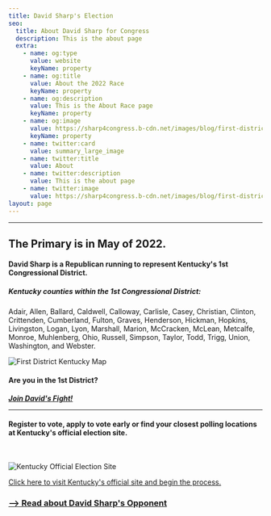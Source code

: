 ```yaml
---
title: David Sharp's Election
seo:
  title: About David Sharp for Congress
  description: This is the about page
  extra:
    - name: og:type
      value: website
      keyName: property
    - name: og:title
      value: About the 2022 Race
      keyName: property
    - name: og:description
      value: This is the About Race page
      keyName: property
    - name: og:image
      value: https://sharp4congress.b-cdn.net/images/blog/first-district.png
      keyName: property
    - name: twitter:card
      value: summary_large_image
    - name: twitter:title
      value: About
    - name: twitter:description
      value: This is the about page
    - name: twitter:image
      value: https://sharp4congress.b-cdn.net/images/blog/first-district.png
layout: page
---
```

---
## The Primary is in May of 2022.

#### David Sharp is a Republican running to represent Kentucky's 1st Congressional District.
##### Kentucky counties within the 1st Congressional District:

Adair, Allen, Ballard, Caldwell, Calloway, Carlisle, Casey, Christian, Clinton, Crittenden, Cumberland, Fulton, Graves, Henderson, Hickman, Hopkins, Livingston, Logan, Lyon, Marshall, Marion, McCracken, McLean, Metcalfe, Monroe, Muhlenberg, Ohio, Russell, Simpson, Taylor, Todd, Trigg, Union, Washington, and Webster.

![First District Kentucky Map](https://sharp4congress.b-cdn.net/images/blog/first-district.png)

#### Are you in the 1st District?
***[Join David's Fight!](/support)***

---

#### Register to vote, apply to vote early or find your closest polling locations at Kentucky's official election site.

<br>

![Kentucky Official Election Site](https://sharp4congress.b-cdn.net/images/blog/ky-vote-site.png)

<a href="https://elect.ky.gov/Pages/default.aspx" target="_blank">Click here to visit Kentucky's official site and begin the process.</a>



### [--> Read about David Sharp's Opponent](/about-challenger)
